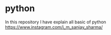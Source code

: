 # python
In this repository I have explain all basic of python
https://www.instagram.com/i_m_sanjay_sharma/
